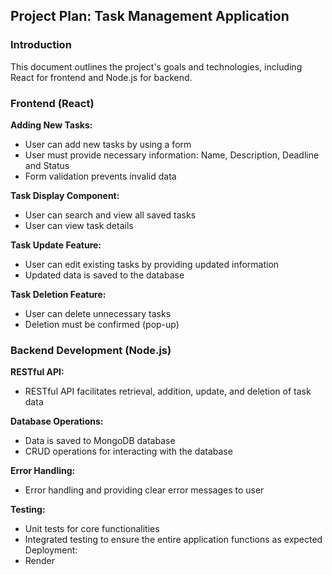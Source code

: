 ## Project Plan: Task Management Application

### Introduction

This document outlines the project's goals and technologies, including React for frontend and Node.js for backend.

### Frontend (React)
**Adding New Tasks:**
- User can add new tasks by using a form
- User must provide necessary information: Name, Description, Deadline and Status
- Form validation prevents invalid data
  
**Task Display Component:**
- User can search and view all saved tasks
- User can view task details

**Task Update Feature:**
- User can edit existing tasks by providing updated information
- Updated data is saved to the database

**Task Deletion Feature:**
- User can delete unnecessary tasks
- Deletion must be confirmed (pop-up)

### Backend Development (Node.js)
**RESTful API:**
- RESTful API facilitates retrieval, addition, update, and deletion of task data

**Database Operations:**
- Data is saved to MongoDB database
- CRUD operations for interacting with the database

**Error Handling:**
- Error handling and providing clear error messages to user

**Testing:**
- Unit tests for core functionalities
- Integrated testing to ensure the entire application functions as expected
Deployment:
- Render
